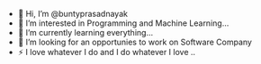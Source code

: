 - 👋 Hi, I’m @buntyprasadnayak
- 👀 I’m interested in Programming and Machine Learning...
- 🌱 I’m currently learning everything...
- 💞️ I’m looking for an opportunies to work on Software Company 
- ⚡  I love whatever I do and I do whatever I love ..
<!---
buntyprasadnayak/buntyprasadnayak is a ✨ special ✨ repository because its `README.md` (this file) appears on your GitHub profile.
You can click the Preview link to take a look at your changes.
--->
